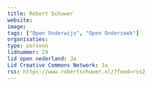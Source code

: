 ```yaml
---
title: Robert Schuwer
website: 
image: 
tags: ["Open Onderwijs", "Open Onderzoek"]
organisaties:
type: persoon
lidnummer: 29
lid open nederland: Ja
Lid Creative Commons Network: Ja
rss: https://www.robertschuwer.nl/?feed=rss2
---
```


